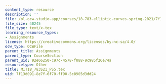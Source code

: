 ```yaml
---
content_type: resource
description: ''
file: /ol-ocw-studio-app/courses/18-783-elliptic-curves-spring-2021/7f13d0918e7f6f70ff905c8905d3dd24_MIT18_783S21_PS5.tex
file_size: 40245
file_type: text/x-tex
learning_resource_types:
- Assignments
license: https://creativecommons.org/licenses/by-nc-sa/4.0/
ocw_type: OCWFile
parent_title: Assignments
parent_type: CourseSection
parent_uid: 92e66250-c97c-4578-f088-9c985f26e74a
resourcetype: Other
title: MIT18_783S21_PS5.tex
uid: 7f13d091-8e7f-6f70-ff90-5c8905d3dd24
---
```

